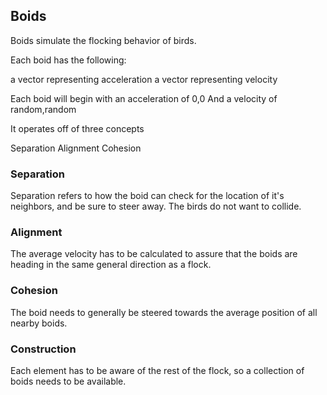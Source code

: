 ## Boids

Boids simulate the flocking behavior of birds.

Each boid has the following:

a vector representing acceleration
a vector representing velocity

Each boid will begin with an acceleration of 0,0
And a velocity of random,random

It operates off of three concepts

Separation
Alignment
Cohesion

### Separation

Separation refers to how the boid can check for the location of it's neighbors, and be sure to steer away. The birds do not want to collide.

### Alignment

The average velocity has to be calculated to assure that the boids are heading in the same general direction as a flock.

### Cohesion

The boid needs to generally be steered towards the average position of all nearby boids.

### Construction

Each element has to be aware of the rest of the flock, so a collection of boids needs to be available. 
